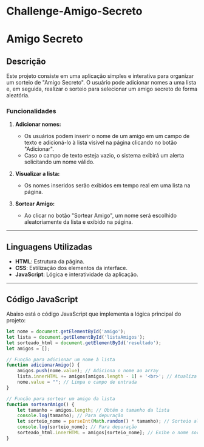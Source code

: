 # Challenge-Amigo-Secreto


# Amigo Secreto

## Descrição
Este projeto consiste em uma aplicação simples e interativa para organizar um sorteio de "Amigo Secreto". O usuário pode adicionar nomes a uma lista e, em seguida, realizar o sorteio para selecionar um amigo secreto de forma aleatória.  

### Funcionalidades
1. **Adicionar nomes:**  
   - Os usuários podem inserir o nome de um amigo em um campo de texto e adicioná-lo à lista visível na página clicando no botão "Adicionar".
   - Caso o campo de texto esteja vazio, o sistema exibirá um alerta solicitando um nome válido.

2. **Visualizar a lista:**  
   - Os nomes inseridos serão exibidos em tempo real em uma lista na página.

3. **Sortear Amigo:**  
   - Ao clicar no botão "Sortear Amigo", um nome será escolhido aleatoriamente da lista e exibido na página.

---

## Linguagens Utilizadas
- **HTML**: Estrutura da página.  
- **CSS**: Estilização dos elementos da interface.  
- **JavaScript**: Lógica e interatividade da aplicação.

---

## Código JavaScript
Abaixo está o código JavaScript que implementa a lógica principal do projeto:

```javascript
let nome = document.getElementById('amigo');
let lista = document.getElementById('listaAmigos');
let sorteado_html = document.getElementById('resultado');
let amigos = [];

// Função para adicionar um nome à lista
function adicionarAmigo() {
    amigos.push(nome.value); // Adiciona o nome ao array
    lista.innerHTML += amigos[amigos.length - 1] + '<br>'; // Atualiza a lista visível
    nome.value = ""; // Limpa o campo de entrada
}

// Função para sortear um amigo da lista
function sortearAmigo() {
    let tamanho = amigos.length; // Obtém o tamanho da lista
    console.log(tamanho); // Para depuração
    let sorteio_nome = parseInt(Math.random() * tamanho); // Sorteio aleatório
    console.log(sorteio_nome); // Para depuração
    sorteado_html.innerHTML = amigos[sorteio_nome]; // Exibe o nome sorteado
}
